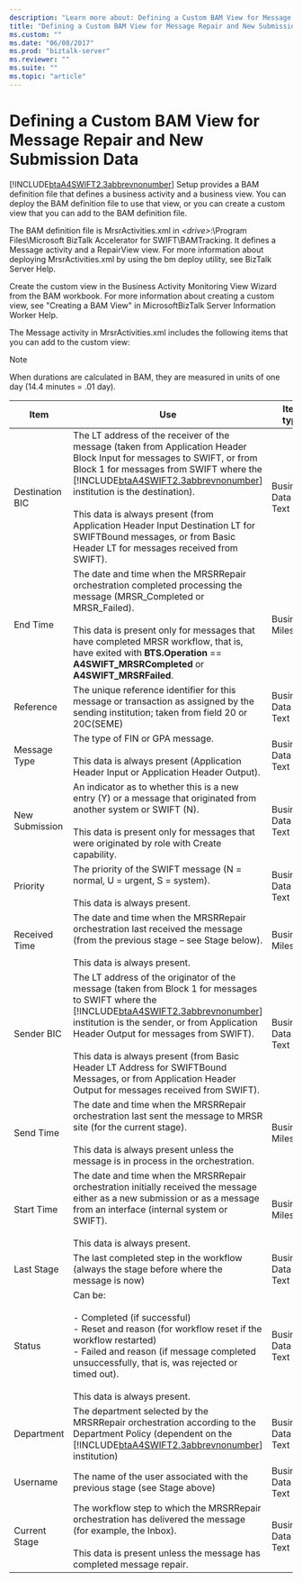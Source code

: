 ```yaml
---
description: "Learn more about: Defining a Custom BAM View for Message Repair and New Submission Data"
title: "Defining a Custom BAM View for Message Repair and New Submission Data"
ms.custom: ""
ms.date: "06/08/2017"
ms.prod: "biztalk-server"
ms.reviewer: ""
ms.suite: ""
ms.topic: "article"
---
```

# Defining a Custom BAM View for Message Repair and New Submission Data
[!INCLUDE[btaA4SWIFT2.3abbrevnonumber](../../includes/btaa4swift2-3abbrevnonumber-md.md)] Setup provides a BAM definition file that defines a business activity and a business view. You can deploy the BAM definition file to use that view, or you can create a custom view that you can add to the BAM definition file.  

 The BAM definition file is MrsrActivities.xml in *\<drive\>*:\Program Files\Microsoft BizTalk Accelerator for SWIFT\BAMTracking. It defines a Message activity and a RepairView view. For more information about deploying MrsrActivities.xml by using the bm deploy utility, see BizTalk Server Help.  

 Create the custom view in the Business Activity Monitoring View Wizard from the BAM workbook. For more information about creating a custom view, see "Creating a BAM View" in MicrosoftBizTalk Server Information Worker Help.  

 The Message activity in MrsrActivities.xml includes the following items that you can add to the custom view:  

> [!NOTE]
>  When durations are calculated in BAM, they are measured in units of one day (14.4 minutes = .01 day).  

|      Item       |                                                                                                                                                                                                                                  Use                                                                                                                                                                                                                                   |      Item type       |
|-----------------|------------------------------------------------------------------------------------------------------------------------------------------------------------------------------------------------------------------------------------------------------------------------------------------------------------------------------------------------------------------------------------------------------------------------------------------------------------------------|----------------------|
| Destination BIC | The LT address of the receiver of the message (taken from Application Header Block Input for messages to SWIFT, or from Block 1 for messages from SWIFT where the [!INCLUDE[btaA4SWIFT2.3abbrevnonumber](../../includes/btaa4swift2-3abbrevnonumber-md.md)] institution is the destination).<br /><br /> This data is always present (from Application Header Input Destination LT for SWIFTBound messages, or from Basic Header LT for messages received from SWIFT). | Business Data - Text |
|    End Time     |                                                                            The date and time when the MRSRRepair orchestration completed processing the message (MRSR_Completed or MRSR_Failed).<br /><br /> This data is present only for messages that have completed MRSR workflow, that is, have exited with **BTS.Operation** == **A4SWIFT_MRSRCompleted** or **A4SWIFT_MRSRFailed**.                                                                             |  Business Milestone  |
|    Reference    |                                                                                                                                                                The unique reference identifier for this message or transaction as assigned by the sending institution; taken from field 20 or 20C(SEME)                                                                                                                                                                | Business Data - Text |
|  Message Type   |                                                                                                                                                                    The type of FIN or GPA message.<br /><br /> This data is always present (Application Header Input or Application Header Output).                                                                                                                                                                    | Business Data - Text |
| New Submission  |                                                                                                                       An indicator as to whether this is a new entry (Y) or a message that originated from another system or SWIFT (N).<br /><br /> This data is present only for messages that were originated by role with Create capability.                                                                                                                        | Business Data - Text |
|    Priority     |                                                                                                                                                                            The priority of the SWIFT message (N = normal, U = urgent, S = system).<br /><br /> This data is always present.                                                                                                                                                                            | Business Data - Text |
|  Received Time  |                                                                                                                                                  The date and time when the MRSRRepair orchestration last received the message (from the previous stage – see Stage below).<br /><br /> This data is always present.                                                                                                                                                   |  Business Milestone  |
|   Sender BIC    |        The LT address of the originator of the message (taken from Block 1 for messages to SWIFT where the [!INCLUDE[btaA4SWIFT2.3abbrevnonumber](../../includes/btaa4swift2-3abbrevnonumber-md.md)] institution is the sender, or from Application Header Output for messages from SWIFT).<br /><br /> This data is always present (from Basic Header LT Address for SWIFTBound Messages, or from Application Header Output for messages received from SWIFT).        | Business Data - Text |
|    Send Time    |                                                                                                                             The date and time when the MRSRRepair orchestration last sent the message to MRSR site (for the current stage).<br /><br /> This data is always present unless the message is in process in the orchestration.                                                                                                                             |  Business Milestone  |
|   Start Time    |                                                                                                                          The date and time when the MRSRRepair orchestration initially received the message either as a new submission or as a message from an interface (internal system or SWIFT).<br /><br /> This data is always present.                                                                                                                          |  Business Milestone  |
|   Last Stage    |                                                                                                                                                                                       The last completed step in the workflow (always the stage before where the message is now)                                                                                                                                                                                       | Business Data - Text |
|     Status      |                                                                                               Can be:<br /><br /> -   Completed (if successful)<br />-   Reset and reason (for workflow reset if the workflow restarted)<br />-   Failed and reason (if message completed unsuccessfully, that is, was rejected or timed out).<br /><br /> This data is always present.                                                                                                | Business Data - Text |
|   Department    |                                                                                                                          The department selected by the MRSRRepair orchestration according to the Department Policy (dependent on the [!INCLUDE[btaA4SWIFT2.3abbrevnonumber](../../includes/btaa4swift2-3abbrevnonumber-md.md)] institution)                                                                                                                           | Business Data - Text |
|    Username     |                                                                                                                                                                                               The name of the user associated with the previous stage (see Stage above)                                                                                                                                                                                                | Business Data - Text |
|  Current Stage  |                                                                                                                                     The workflow step to which the MRSRRepair orchestration has delivered the message (for example, the Inbox).<br /><br /> This data is present unless the message has completed message repair.                                                                                                                                      | Business Data - Text |

